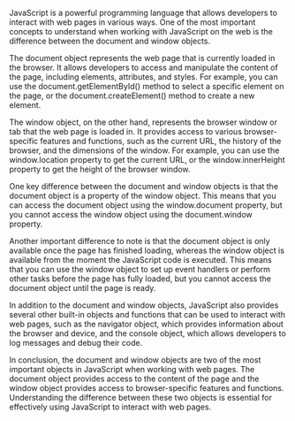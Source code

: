 JavaScript is a powerful programming language that allows developers to interact with web pages in various ways. One of the most important concepts to understand when working with JavaScript on the web is the difference between the document and window objects.

The document object represents the web page that is currently loaded in the browser. It allows developers to access and manipulate the content of the page, including elements, attributes, and styles. For example, you can use the document.getElementById() method to select a specific element on the page, or the document.createElement() method to create a new element.

The window object, on the other hand, represents the browser window or tab that the web page is loaded in. It provides access to various browser-specific features and functions, such as the current URL, the history of the browser, and the dimensions of the window. For example, you can use the window.location property to get the current URL, or the window.innerHeight property to get the height of the browser window.

One key difference between the document and window objects is that the document object is a property of the window object. This means that you can access the document object using the window.document property, but you cannot access the window object using the document.window property.

Another important difference to note is that the document object is only available once the page has finished loading, whereas the window object is available from the moment the JavaScript code is executed. This means that you can use the window object to set up event handlers or perform other tasks before the page has fully loaded, but you cannot access the document object until the page is ready.

In addition to the document and window objects, JavaScript also provides several other built-in objects and functions that can be used to interact with web pages, such as the navigator object, which provides information about the browser and device, and the console object, which allows developers to log messages and debug their code.

In conclusion, the document and window objects are two of the most important objects in JavaScript when working with web pages. The document object provides access to the content of the page and the window object provides access to browser-specific features and functions. Understanding the difference between these two objects is essential for effectively using JavaScript to interact with web pages.
